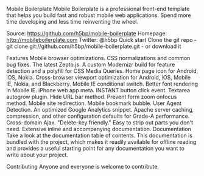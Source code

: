 Mobile Boilerplate
Mobile Boilerplate is a professional front-end template that helps you build fast and robust mobile web applications. Spend more time developing and less time reinventing the wheel.

Source: https://github.com/h5bp/mobile-boilerplate
Homepage: http://mobileboilerplate.com
Twitter: @h5bp
Quick start
Clone the git repo - git clone git://github.com/h5bp/mobile-boilerplate.git - or download it

Features
Mobile browser optimizations.
CSS normalizations and common bug fixes.
The latest Zepto.js.
A custom Modernizr build for feature detection and a polyfill for CSS Media Queries.
Home page icon for Android, iOS, Nokia.
Cross-browser viewport optimization for Android, iOS, Mobile IE, Nokia, and Blackberry.
Mobile IE conditional switch.
Better font rendering in Mobile IE.
iPhone web app meta.
INSTANT button click event.
Textarea autogrow plugin.
Hide URL bar method.
Prevent form zoom onfocus method.
Mobile site redirection.
Mobile bookmark bubble.
User Agent Detection.
An optimized Google Analytics snippet.
Apache server caching, compression, and other configuration defaults for Grade-A performance.
Cross-domain Ajax.
"Delete-key friendly." Easy to strip out parts you don't need.
Extensive inline and accompanying documentation.
Documentation
Take a look at the documentation table of contents. This documentation is bundled with the project, which makes it readily available for offline reading and provides a useful starting point for any documentation you want to write about your project.

Contributing
Anyone and everyone is welcome to contribute.
